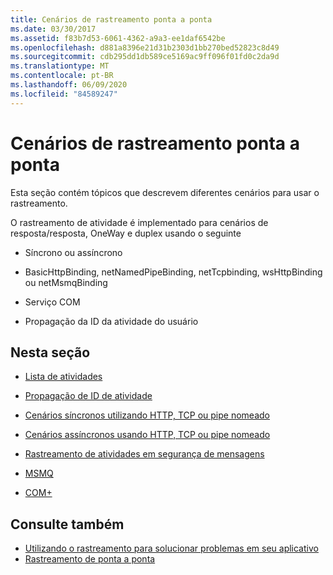 ```yaml
---
title: Cenários de rastreamento ponta a ponta
ms.date: 03/30/2017
ms.assetid: f83b7d53-6061-4362-a9a3-ee1daf6542be
ms.openlocfilehash: d881a8396e21d31b2303d1bb270bed52823c8d49
ms.sourcegitcommit: cdb295dd1db589ce5169ac9ff096f01fd0c2da9d
ms.translationtype: MT
ms.contentlocale: pt-BR
ms.lasthandoff: 06/09/2020
ms.locfileid: "84589247"
---
```

# <a name="end-to-end-tracing-scenarios"></a>Cenários de rastreamento ponta a ponta
Esta seção contém tópicos que descrevem diferentes cenários para usar o rastreamento.  
  
 O rastreamento de atividade é implementado para cenários de resposta/resposta, OneWay e duplex usando o seguinte  
  
- Síncrono ou assíncrono  
  
- BasicHttpBinding, netNamedPipeBinding, netTcpbinding, wsHttpBinding ou netMsmqBinding  
  
- Serviço COM  
  
- Propagação da ID da atividade do usuário  
  
## <a name="in-this-section"></a>Nesta seção  
  
- [Lista de atividades](activity-list.md)  
  
- [Propagação de ID de atividade](activity-id-propagation.md)  
  
- [Cenários síncronos utilizando HTTP, TCP ou pipe nomeado](synchronous-scenarios-using-http-tcp-or-named-pipe.md)  
  
- [Cenários assíncronos usando HTTP, TCP ou pipe nomeado](asynchronous-scenarios-using-http-tcp-or-named-pipe.md)  
  
- [Rastreamento de atividades em segurança de mensagens](activity-tracing-in-message-security.md)  
  
- [MSMQ](msmq.md)  
  
- [COM+](com.md)  
  
## <a name="see-also"></a>Consulte também

- [Utilizando o rastreamento para solucionar problemas em seu aplicativo](using-tracing-to-troubleshoot-your-application.md)
- [Rastreamento de ponta a ponta](end-to-end-tracing.md)
